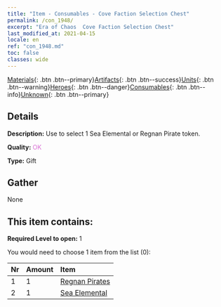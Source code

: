 ```yaml
---
title: "Item - Consumables - Cove Faction Selection Chest"
permalink: /con_1948/
excerpt: "Era of Chaos  Cove Faction Selection Chest"
last_modified_at: 2021-04-15
locale: en
ref: "con_1948.md"
toc: false
classes: wide
---
```

 [Materials](/Items/){: .btn .btn--primary}[Artifacts](/Items/Artifacts/){: .btn .btn--success}[Units](/Items/Units/){: .btn .btn--warning}[Heroes](/Items/Heroes/){: .btn .btn--danger}[Consumables](/Items/Consumables/){: .btn .btn--info}[Unknown](/Items/Unknown/){: .btn .btn--primary}

## Details
 **Description:** Use to select 1 Sea Elemental or Regnan Pirate token.

 **Quality:** <span style="color: #DA70D6">OK</span>

 **Type:** Gift

## Gather

  None

## This item contains:

 **Required Level to open:** 1

 You would need to choose 1 item from the list (0):

  | Nr | Amount |     Item    |
  |:---|:-------|:------------|
  | 1 | 1 | [Regnan Pirates](/Items/unt_273/) |  | 
  | 2 | 1 | [Sea Elemental](/Items/unt_275/) |  | 
